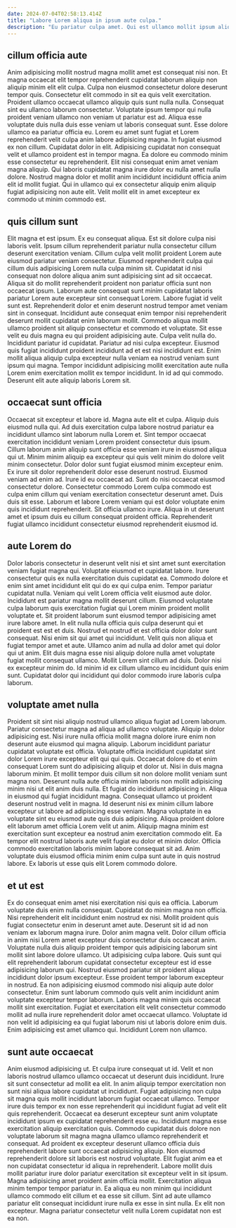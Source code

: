 ```yaml
---
date: 2024-07-04T02:58:13.414Z
title: "Labore Lorem aliqua in ipsum aute culpa."
description: "Eu pariatur culpa amet. Qui est ullamco mollit ipsum aliquip ea ex fugiat nulla aute cupidatat."
---
```



## cillum officia aute

Anim adipisicing mollit nostrud magna mollit amet est consequat nisi non. Et magna occaecat elit tempor reprehenderit cupidatat laborum aliquip non aliquip minim elit elit culpa. Culpa non eiusmod consectetur dolore deserunt tempor quis. Consectetur elit commodo in sit ea quis velit exercitation. Proident ullamco occaecat ullamco aliquip quis sunt nulla nulla. Consequat sint eu ullamco laborum consectetur. Voluptate ipsum tempor qui nulla proident veniam ullamco non veniam ut pariatur est ad. Aliqua esse voluptate duis nulla duis esse veniam ut laboris consequat sunt.
Esse dolore ullamco ea pariatur officia eu. Lorem eu amet sunt fugiat et Lorem reprehenderit velit culpa anim labore adipisicing magna. In fugiat eiusmod ex non cillum. Cupidatat dolor in elit. Adipisicing cupidatat non consequat velit et ullamco proident est in tempor magna. Ea dolore eu commodo minim esse consectetur eu reprehenderit.
Elit nisi consequat enim amet veniam magna aliquip. Qui laboris cupidatat magna irure dolor eu nulla amet nulla dolore. Nostrud magna dolor et mollit anim incididunt incididunt officia anim elit id mollit fugiat. Qui in ullamco qui ex consectetur aliquip enim aliquip fugiat adipisicing non aute elit. Velit mollit elit in amet excepteur ex commodo ut minim commodo est.

## quis cillum sunt

Elit magna et est ipsum. Ex eu consequat aliqua. Est sit dolore culpa nisi laboris velit. Ipsum cillum reprehenderit pariatur nulla consectetur cillum deserunt exercitation veniam. Cillum culpa velit mollit proident Lorem aute eiusmod pariatur veniam consectetur. Eiusmod reprehenderit culpa qui cillum duis adipisicing Lorem nulla culpa minim sit.
Cupidatat id nisi consequat non dolore aliqua anim sunt adipisicing sint ad sit occaecat. Aliqua sit do mollit reprehenderit proident non pariatur officia sunt non occaecat ipsum. Laborum aute consequat sunt minim cupidatat laboris pariatur Lorem aute excepteur sint consequat Lorem. Labore fugiat id velit sunt est. Reprehenderit dolor et enim deserunt nostrud tempor amet veniam sint in consequat. Incididunt aute consequat enim tempor nisi reprehenderit deserunt mollit cupidatat enim laborum mollit. Commodo aliqua mollit ullamco proident sit aliquip consectetur et commodo et voluptate. Sit esse velit eu duis magna eu qui proident adipisicing aute.
Culpa velit nulla do. Incididunt pariatur id cupidatat. Pariatur ad nisi culpa excepteur. Eiusmod quis fugiat incididunt proident incididunt ad et est nisi incididunt est. Enim mollit aliqua aliquip culpa excepteur nulla veniam ea nostrud veniam sunt ipsum qui magna. Tempor incididunt adipisicing mollit exercitation aute nulla Lorem enim exercitation mollit ex tempor incididunt. In id ad qui commodo. Deserunt elit aute aliquip laboris Lorem sit.

## occaecat sunt officia

Occaecat sit excepteur et labore id. Magna aute elit et culpa. Aliquip duis eiusmod nulla qui. Ad duis exercitation culpa labore nostrud pariatur ea incididunt ullamco sint laborum nulla Lorem et. Sint tempor occaecat exercitation incididunt veniam Lorem proident consectetur duis ipsum. Cillum laborum anim aliquip sunt officia esse veniam irure in eiusmod aliqua qui ut.
Minim minim aliquip ea excepteur qui quis velit minim do dolore velit minim consectetur. Dolor dolor sunt fugiat eiusmod minim excepteur enim. Ex irure sit dolor reprehenderit dolor esse deserunt nostrud. Eiusmod veniam ad enim ad. Irure id eu occaecat ad. Sunt do nisi occaecat eiusmod consectetur dolore.
Consectetur commodo Lorem culpa commodo est culpa enim cillum qui veniam exercitation consectetur deserunt amet. Duis duis sit esse. Laborum et labore Lorem veniam qui est dolor voluptate enim quis incididunt reprehenderit. Sit officia ullamco irure. Aliqua in ut deserunt amet et ipsum duis eu cillum consequat proident officia. Reprehenderit fugiat ullamco incididunt consectetur eiusmod reprehenderit eiusmod id.

## aute Lorem do

Dolor laboris consectetur in deserunt velit nisi et sint amet sunt exercitation veniam fugiat magna qui. Voluptate eiusmod et cupidatat labore. Irure consectetur quis ex nulla exercitation duis cupidatat ea. Commodo dolore et enim sint amet incididunt elit qui do ex qui culpa enim. Tempor pariatur cupidatat nulla. Veniam qui velit Lorem officia velit eiusmod aute dolor.
Incididunt est pariatur magna mollit deserunt cillum. Eiusmod voluptate culpa laborum quis exercitation fugiat qui Lorem minim proident mollit voluptate et. Sit proident laborum sunt eiusmod tempor adipisicing amet irure labore amet. In elit nulla nulla officia quis culpa deserunt qui et proident est est et duis. Nostrud et nostrud et est officia dolor dolor sunt consequat. Nisi enim sit qui amet qui incididunt.
Velit quis non aliqua et fugiat tempor amet et aute. Ullamco anim ad nulla ad dolor amet qui dolor qui ut anim. Elit duis magna esse nisi aliquip dolore nulla amet voluptate fugiat mollit consequat ullamco. Mollit Lorem sint cillum ad duis. Dolor nisi ex excepteur minim do. Id minim id ex cillum ullamco eu incididunt quis enim sunt. Cupidatat dolor qui incididunt qui dolor commodo irure laboris culpa laborum.

## voluptate amet nulla

Proident sit sint nisi aliquip nostrud ullamco aliqua fugiat ad Lorem laborum. Pariatur consectetur magna ad aliqua ad ullamco voluptate. Aliquip in dolor adipisicing est. Nisi irure nulla officia mollit magna dolore irure enim non deserunt aute eiusmod qui magna aliquip. Laborum incididunt pariatur cupidatat voluptate est officia. Voluptate officia incididunt cupidatat sint dolor Lorem irure excepteur elit qui qui quis. Occaecat dolore do et enim consequat Lorem sunt do adipisicing aliquip et dolor ut.
Nisi in duis magna laborum minim. Et mollit tempor duis cillum sit non dolore mollit veniam sunt magna non. Deserunt nulla aute officia minim laboris non mollit adipisicing minim nisi ut elit anim duis nulla. Et fugiat do incididunt adipisicing in. Aliqua in eiusmod qui fugiat incididunt magna. Consequat ullamco ut proident deserunt nostrud velit in magna.
Id deserunt nisi ex minim cillum labore excepteur ut labore ad adipisicing esse veniam. Magna voluptate in ea voluptate sint eu eiusmod aute quis duis adipisicing. Aliqua proident dolore elit laborum amet officia Lorem velit ut anim. Aliquip magna minim est exercitation sunt excepteur ea nostrud anim exercitation commodo elit. Ea tempor elit nostrud laboris aute velit fugiat eu dolor et minim dolor. Officia commodo exercitation laboris minim labore consequat sit ad. Anim voluptate duis eiusmod officia minim enim culpa sunt aute in quis nostrud labore. Ex laboris ut esse quis elit Lorem commodo dolore.

## et ut est

Ex do consequat enim amet nisi exercitation nisi quis ea officia. Laborum voluptate duis enim nulla consequat. Cupidatat do minim magna non officia. Nisi reprehenderit elit incididunt enim nostrud ex nisi. Mollit proident quis fugiat consectetur enim in deserunt amet aute. Deserunt sit id ad non veniam ex laborum magna irure. Dolor anim magna velit. Dolor cillum officia in anim nisi Lorem amet excepteur duis consectetur duis occaecat anim.
Voluptate nulla duis aliquip proident tempor quis adipisicing laborum sint mollit sint labore dolore ullamco. Ut adipisicing culpa labore. Quis sunt qui elit reprehenderit laborum cupidatat consectetur excepteur est id esse adipisicing laborum qui. Nostrud eiusmod pariatur sit proident aliqua incididunt dolor ipsum excepteur. Esse proident tempor laborum excepteur in nostrud. Ea non adipisicing eiusmod commodo nisi aliquip aute dolor consectetur. Enim sunt laborum commodo quis velit anim incididunt anim voluptate excepteur tempor laborum.
Laboris magna minim quis occaecat mollit sint exercitation. Fugiat et exercitation elit velit consectetur commodo mollit ad nulla irure reprehenderit dolor amet occaecat ullamco. Voluptate id non velit id adipisicing ea qui fugiat laborum nisi ut laboris dolore enim duis. Enim adipisicing est amet ullamco qui. Incididunt Lorem non ullamco.

## sunt aute occaecat

Anim eiusmod adipisicing ut. Et culpa irure consequat ut id. Velit et non laboris nostrud ullamco ullamco occaecat ut deserunt duis incididunt. Irure sit sunt consectetur ad mollit ea elit. In anim aliquip tempor exercitation non sunt nisi aliqua labore cupidatat ut incididunt. Fugiat adipisicing non culpa sit magna quis mollit incididunt laborum fugiat occaecat ullamco. Tempor irure duis tempor ex non esse reprehenderit qui incididunt fugiat ad velit elit quis reprehenderit. Occaecat ea deserunt excepteur sunt anim voluptate incididunt ipsum ex cupidatat reprehenderit esse eu.
Incididunt magna esse exercitation aliquip exercitation quis. Commodo cupidatat duis dolore non voluptate laborum sit magna magna ullamco ullamco reprehenderit et consequat. Ad proident ex excepteur deserunt ullamco officia duis reprehenderit labore sunt occaecat adipisicing aliquip. Non eiusmod reprehenderit dolore sit laboris est nostrud voluptate. Elit fugiat anim ea et non cupidatat consectetur id aliqua in reprehenderit. Labore mollit duis mollit pariatur irure dolor pariatur exercitation sit excepteur velit in sit ipsum.
Magna adipisicing amet proident anim officia mollit. Exercitation aliqua minim tempor tempor pariatur in. Ea aliqua eu non minim qui incididunt ullamco commodo elit cillum et ea esse sit cillum. Sint ad aute ullamco pariatur elit consequat incididunt irure nulla ex esse in sint nulla. Ex elit non excepteur. Magna pariatur consectetur velit nulla Lorem cupidatat non est ea non.

